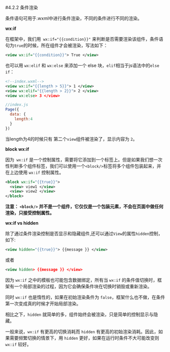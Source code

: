 #4.2.2 条件渲染

条件语句可用于.wxml中进行条件渲染，不同的条件进行不同的渲染。

**wx:if**

在框架中，我们用` wx:if="{{condition}}"` 来判断是否需要渲染该组件，条件语句为`true`的时候，所在组件才会被渲染，写法如下：
```xml
<view wx:if="{{condition}}"> True </view>
```

也可以用 `wx:elif` 和 `wx:else` 来添加一个 else 块，`elif`相当于js语法中的`else if`：
```xml
<!--index.wxml-->
<view wx:if="{{length > 5}}"> 1 </view>
<view wx:elif="{{length > 2}}"> 2 </view>
<view wx:else> 3 </view>
```
```js
//index.js
Page({
  data: {
    length:4
  }
})
```
当length为4的时候只有 第二个`view`组件被渲染了，显示内容为 `2`。

**block wx:if**

因为` wx:if` 是一个控制属性，需要将它添加到一个标签上。但是如果我们想一次性判断多个组件标签，我们可以使用一个` <block/> `标签将多个组件包装起来，并在上边使用 `wx:if` 控制属性。
```xml
<block wx:if="{{true}}">
  <view> view1 </view>
  <view> view2 </view>
</block>
```
**注意： `<block/>` 并不是一个组件，它仅仅是一个包装元素，不会在页面中做任何渲染，只接受控制属性。**

**wx:if vs hidden**

除了通过条件渲染控制是否显示和隐藏组件,还可以通过`View`的属性`hidden`控制，如下:
```xml
<view hidden="{{true}}"> {{message }} </view>
```
或者
```xml
<view hidden> {{message }} </view>
```

因为 `wx:if` 之中的模板也可能包含数据绑定，所有当 `wx:if` 的条件值切换时，框架有一个局部渲染的过程，因为它会确保条件块在切换时销毁或重新渲染。

同时 `wx:if` 也是惰性的，如果在初始渲染条件为 `false`，框架什么也不做，在条件第一次变成真的时候才开始局部渲染。

相比之下，`hidden` 就简单的多，组件始终会被渲染，只是简单的控制显示与隐藏。

一般来说，`wx:if` 有更高的切换消耗而 `hidden` 有更高的初始渲染消耗。因此，如果需要频繁切换的情景下，用 `hidden` 更好，如果在运行时条件不大可能改变则 `wx:if` 较好。